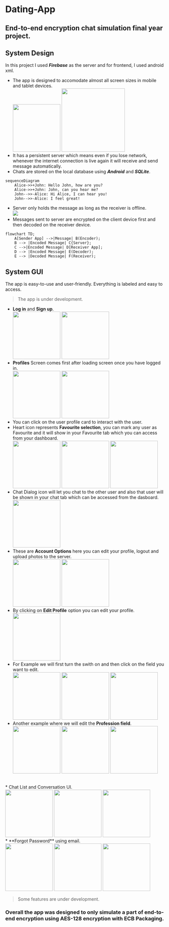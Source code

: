 # Dating-App

## End-to-end encryption chat simulation final year project.

## System Design

In this project I used ***Firebase*** as the server and for frontend, I used android xml. 

* The app is designed to accomodate almost all screen sizes in mobile and tablet devices.</br><img src="https://user-images.githubusercontent.com/39789077/229717013-c8b6befe-07ed-4ced-9ca8-efb1417b4544.jpg" width="150"> <img src="https://user-images.githubusercontent.com/39789077/232704562-55806b06-93cb-4cb3-b3ac-fbd65dfa6ab7.jpg" width="200"></br>
* It has a persistent server which means even if you lose network, whenever the internet connection is live again it will receive and send message automatically.
* Chats are stored on the local database using ***Android*** and ***SQLite***.
```mermaid
sequenceDiagram
    Alice->>+John: Hello John, how are you?
    Alice->>+John: John, can you hear me?
    John-->>-Alice: Hi Alice, I can hear you!
    John-->>-Alice: I feel great!
```
* Server only holds the message as long as the receiver is offline.</br>
<img src="https://user-images.githubusercontent.com/39789077/229835474-52d17e37-864d-4ae1-8852-3c2fd9028631.png" ></br>
* Messages sent to server are encrypted on the client device first and then decoded on the receiver device. 
```mermaid
flowchart TD;
    A[Sender App] -->|Message| B(Encoder);
    B --> |Encoded Message| C{Server};
    C -->|Encoded Message| D[Receiver App];
    D --> |Encoded Message| E(Decoder);
    E --> |Decoded Message| F(Receiver);
```

## System GUI

The app is easy-to-use and user-friendly. Everything is labeled and easy to access.

>The app is under development.
* **Log in** and **Sign up**.</br>
<img src="https://user-images.githubusercontent.com/39789077/229834227-4926ab93-d8cb-482b-a354-b4c96f68f7f3.jpg" width="150"> <img src="https://user-images.githubusercontent.com/39789077/229834241-dce44c14-4cd9-4043-a100-1a19452489a3.jpg" width="150"></br>
* **Profiles** Screen comes first after loading screen once you have logged in.</br><img src="https://user-images.githubusercontent.com/39789077/229717013-c8b6befe-07ed-4ced-9ca8-efb1417b4544.jpg" width="150"> <img src="https://user-images.githubusercontent.com/39789077/229485204-f265ef19-c93a-43bd-8cb0-25b8a0e85003.jpg" width="150"></br>
* You can click on the user profile card to interact with the user.</br>
* Heart icon represents **Favourite selection**, you can mark any user as Favourite and it will show in your Favourite tab which you can access from your dashboard.</br>
<img src="https://user-images.githubusercontent.com/39789077/229490481-fe10cc56-1c29-4c87-93e7-b0b688e48cfb.jpg" width="150"> <img src="https://user-images.githubusercontent.com/39789077/229490914-20ec0819-5b3a-4f16-af0b-f40303b4e8c4.jpg" width="150"> 
<img src="https://user-images.githubusercontent.com/39789077/229491493-93e00766-303f-4855-ac93-c775ed1109ff.jpg" width="150"></br>
* Chat Dialog icon will let you chat to the other user and also that user will be shown in your chat tab which can be accessed from the dasboard.</br>
<img src="https://user-images.githubusercontent.com/39789077/229490481-fe10cc56-1c29-4c87-93e7-b0b688e48cfb.jpg" width="150"></br>
* These are **Account Options** here you can edit your profile, logout and upload photos to the server.</br>
<img src="https://user-images.githubusercontent.com/39789077/229500353-6528028b-ba95-4c75-9d7c-61260d03c61b.jpg" width="150"> <img src="https://user-images.githubusercontent.com/39789077/229499189-1ca0d49b-af3e-42ef-8505-02652e969c2a.jpg" width="150"></br>
* By clicking on **Edit Profile** option you can edit your profile.</br><img src="https://user-images.githubusercontent.com/39789077/229501549-bddfd672-c1ca-4619-86b1-6750a3f77f77.jpg" width="150"></br>
* For Example we will first turn the swith on and then click on the field you want to edit.</br><img src="https://user-images.githubusercontent.com/39789077/229698961-80b287e3-de98-432d-89e7-590df82d1e2f.jpg" width="150"> <img src="https://user-images.githubusercontent.com/39789077/229698602-42781ada-3462-4242-86a7-06775dcaa2d2.jpg" width="150"> <img src="https://user-images.githubusercontent.com/39789077/229699136-717121a8-4b73-4df6-8be8-d2decafeb4d2.jpg" width="150"></br>
* Another example where we will edit the **Profession field**.</br>
<img src="https://user-images.githubusercontent.com/39789077/229699676-2ec79726-feab-4a22-ab23-a2cea15061ab.jpg" width="150"> <img src="https://user-images.githubusercontent.com/39789077/229699803-49ebd212-983f-4180-9890-0812691080cb.jpg" width="150"> <img src="https://user-images.githubusercontent.com/39789077/229699818-37a6faa4-7f3e-491b-ac36-d81d8cad1279.jpg" width="150">
</br>
* Chat List and Conversation UI.</br><img src="https://user-images.githubusercontent.com/39789077/232705771-44e9d0a7-7979-4f08-9151-7ed198ac2b43.jpg" width="150"> <img src="https://user-images.githubusercontent.com/39789077/232705795-614a38de-aeb5-403a-bbac-b2639ca7eba1.jpg" width="150"> <img src="https://user-images.githubusercontent.com/39789077/232705806-18d83a8a-cca3-48de-b982-04394f6de188.jpg" width="150">
</br>
* **Forgot Password** using email.</br><img src="https://user-images.githubusercontent.com/39789077/232705771-44e9d0a7-7979-4f08-9151-7ed198ac2b43.jpg" width="150"> <img src="https://user-images.githubusercontent.com/39789077/232705795-614a38de-aeb5-403a-bbac-b2639ca7eba1.jpg" width="150"> <img src="https://user-images.githubusercontent.com/39789077/232705806-18d83a8a-cca3-48de-b982-04394f6de188.jpg" width="150">

>Some features are under development.


### Overall the app was designed to only simulate a part of end-to-end encryption using AES-128 encryption with ECB Packaging.
